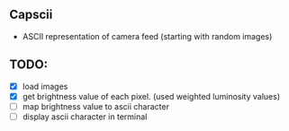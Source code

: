 ## Capscii
- ASCII representation of camera feed (starting with random images)

## TODO:
- [x] load images
- [x] get brightness value of each pixel. (used weighted luminosity values)
- [ ] map brightness value to ascii character
- [ ] display ascii character in terminal
